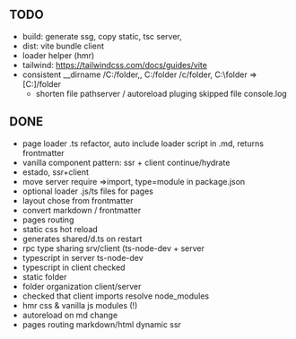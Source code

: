 
## TODO

- build: generate ssg, copy static, tsc server, 
- dist: vite bundle client
- loader helper (hmr)
- tailwind: https://tailwindcss.com/docs/guides/vite
- consistent __dirname /C:/folder,, C:/folder  /c/folder, C:\\folder =>  [C:]/folder
  - shorten file pathserver / autoreload pluging skipped file console.log

## DONE

- page loader .ts refactor, auto include loader script in .md, returns frontmatter
- vanilla component pattern: ssr + client continue/hydrate
- estado, ssr+client
- move server require =>import, type=module in package.json
- optional loader .js/ts files for pages  
- layout chose from frontmatter
- convert markdown / frontmatter
- pages routing 
- static css hot reload
- generates shared/d.ts on restart
- rpc type sharing srv/client (ts-node-dev + server 
- typescript in server ts-node-dev
- typescript in client checked
- static folder
- folder organization client/server
- checked that client imports resolve node_modules
- hmr css & vanilla js modules (!)
- autoreload on md change
- pages routing markdown/html dynamic ssr


